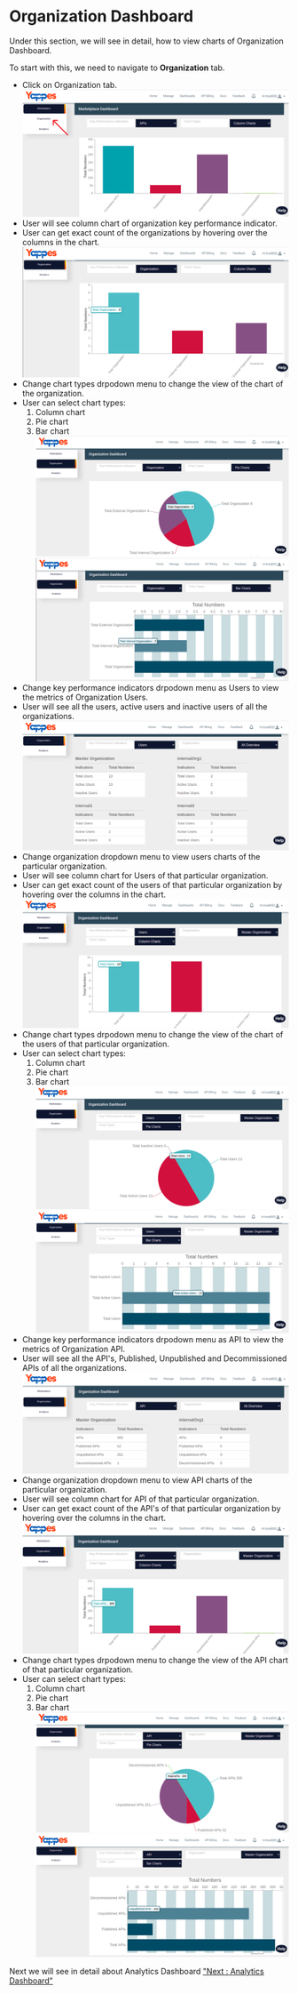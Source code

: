 Organization Dashboard
======================

Under this section, we will see in detail, how to view charts of
Organization Dashboard.

To start with this, we need to navigate to **Organization** tab.

-   Click on Organization tab.
    ![](../images/dashboard/dashboard-metrics/organization_dashboard_001.png) 
-   User will see column chart of organization key performance
    indicator.
-   User can get exact count of the organizations by hovering over the
    columns in the chart.
    ![](../images/dashboard/dashboard-metrics/organization_dashboard_002.png)     
-   Change chart types drpodown menu to change the view of the chart of
    the organization.
-   User can select chart types:
    1.  Column chart
    2.  Pie chart
    3.  Bar chart
    ![](../images/dashboard/dashboard-metrics/organization_dashboard_003.png) 
    ![](../images/dashboard/dashboard-metrics/organization_dashboard_004.png)     
-   Change key performance indicators drpodown menu as Users to view the
    metrics of Organization Users.
-   User will see all the users, active users and inactive users of all
    the organizations.
    ![](../images/dashboard/dashboard-metrics/organization_dashboard_005.png)     
-   Change organization dropdown menu to view users charts of the
    particular organization.
-   User will see column chart for Users of that particular
    organization.
-   User can get exact count of the users of that particular
    organization by hovering over the columns in the chart.
    ![](../images/dashboard/dashboard-metrics/organization_dashboard_006.png)     
-   Change chart types drpodown menu to change the view of the chart of
    the users of that particular organization.
-   User can select chart types:
    1.  Column chart
    2.  Pie chart
    3.  Bar chart
    ![](../images/dashboard/dashboard-metrics/organization_dashboard_007.png) 
    ![](../images/dashboard/dashboard-metrics/organization_dashboard_008.png)     
-   Change key performance indicators drpodown menu as API to view the
    metrics of Organization API.
-   User will see all the API's, Published, Unpublished and
    Decommissioned APIs of all the organizations.
    ![](../images/dashboard/dashboard-metrics/organization_dashboard_009.png)     
-   Change organization dropdown menu to view API charts of the
    particular organization.
-   User will see column chart for API of that particular organization.
-   User can get exact count of the API's of that particular
    organization by hovering over the columns in the chart.
    ![](../images/dashboard/dashboard-metrics/organization_dashboard_010.png)     
-   Change chart types drpodown menu to change the view of the API chart
    of that particular organization.
-   User can select chart types:
    1.  Column chart
    2.  Pie chart
    3.  Bar chart
    ![](../images/dashboard/dashboard-metrics/organization_dashboard_011.png) 
    ![](../images/dashboard/dashboard-metrics/organization_dashboard_012.png) 

Next we will see in detail about Analytics Dashboard ["Next : Analytics
Dashboard"](analytics_dashboard)
